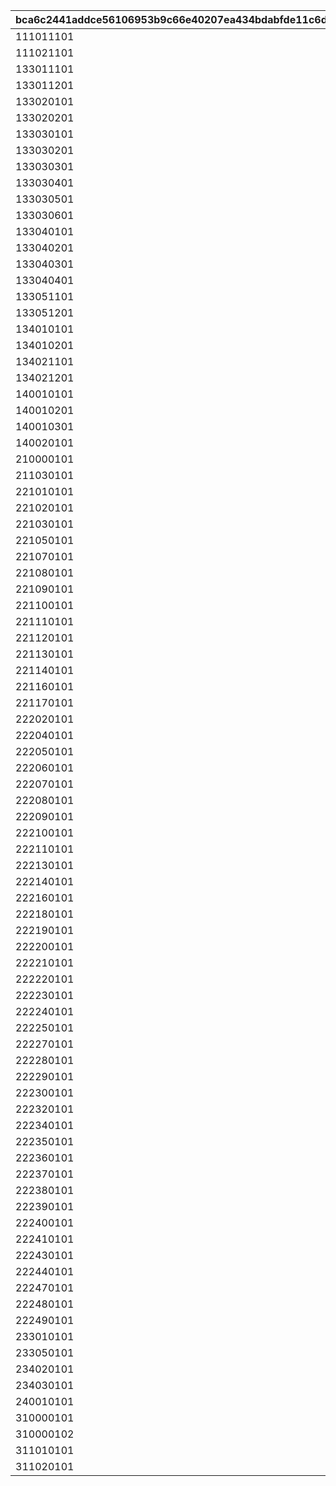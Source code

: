 |bca6c2441addce56106953b9c66e40207ea434bdabfde11c6d138d49e37541f5|18b2cda945a797e409dd70ed164e3bded0ffecdab893e4e09b34323cbce05a65|25ed982628e59e90e112331ce805084c4b96b8663f83eb2e5e5ae01a20fc7951|6b31771057649adb82985bc3273678318ae7c85e6b674371774d5ee9d1f277b1|6e98bcae7ca40dd101700105ca2f91bb7a41fa915b21aada66b8939e68e986bf|7525963318b952d14a6b46770afbdd783e1d544a4e7f1139dc074feaebb2dd2e|
| --- | --- | --- | --- | --- | --- |
|111011101|1|1|0|101001|1110111|
|111021101|1|1|0|101002|1110211|
|133011101|1|3|0|301|1330111|
|133011201|1|3|0|301|1330112|
|133020101|0|3|500|302|1330201|
|133020201|0|3|500|302|1330202|
|133030101|0|3|1|303|1330301|
|133030201|0|3|250|303|1330302|
|133030301|0|3|1|303|1330303|
|133030401|0|3|1|303|1330304|
|133030501|0|3|250|303|1330305|
|133030601|0|3|1|303|1330306|
|133040101|0|3|1000|304|1330401|
|133040201|0|3|1000|304|1330402|
|133040301|0|3|1000|304|1330403|
|133040401|0|3|1000|304|1330404|
|133051101|1|3|0|305|1330511|
|133051201|1|3|0|305|1330512|
|134010101|0|3|1|401|1340101|
|134010201|0|3|1|401|1340102|
|134021101|1|3|0|402|1340211|
|134021201|1|3|0|402|1340212|
|140010101|0|4|1|1|1400101|
|140010201|0|4|1|1|1400102|
|140010301|0|4|10|1|1400103|
|140020101|0|4|0|2|1400201|
|210000101|0|1|0|0|2100001|
|211030101|0|1|0|101003|2110301|
|221010101|0|2|0|100001|2210101|
|221020101|0|2|0|100002|2210201|
|221030101|0|2|0|100003|2210301|
|221050101|0|2|0|100005|2210501|
|221070101|0|2|0|100007|2210701|
|221080101|0|2|0|100008|2210801|
|221090101|0|2|0|100009|2210901|
|221100101|0|2|0|100010|2211001|
|221110101|0|2|0|100011|2211101|
|221120101|0|2|0|100012|2211201|
|221130101|0|2|0|100013|2211301|
|221140101|0|2|0|100014|2211401|
|221160101|0|2|0|100016|2211601|
|221170101|0|2|0|100017|2211701|
|222020101|0|1|0|201020|2220201|
|222040101|0|1|0|201040|2220401|
|222050101|0|1|0|201050|2220501|
|222060101|0|1|0|201060|2220601|
|222070101|0|1|0|201070|2220701|
|222080101|0|1|0|201080|2220801|
|222090101|0|1|0|201090|2220901|
|222100101|0|1|0|201100|2221001|
|222110101|0|1|0|201110|2221101|
|222130101|0|1|0|201130|2221301|
|222140101|0|1|0|201140|2221401|
|222160101|0|1|0|201160|2221601|
|222180101|0|1|0|201180|2221801|
|222190101|0|1|0|201190|2221901|
|222200101|0|1|0|201200|2222001|
|222210101|0|1|0|201210|2222101|
|222220101|0|1|0|201220|2222201|
|222230101|0|1|0|201230|2222301|
|222240101|0|1|0|201240|2222401|
|222250101|0|1|0|201250|2222501|
|222270101|0|1|0|201270|2222701|
|222280101|0|1|0|201280|2222801|
|222290101|0|1|0|201290|2222901|
|222300101|0|1|0|201300|2223001|
|222320101|0|1|0|201320|2223201|
|222340101|0|1|0|201340|2223401|
|222350101|0|1|0|201350|2223501|
|222360101|0|1|0|201360|2223601|
|222370101|0|1|0|201370|2223701|
|222380101|0|1|0|201380|2223801|
|222390101|0|1|0|201390|2223901|
|222400101|0|1|0|201400|2224001|
|222410101|0|1|0|201410|2224101|
|222430101|0|1|0|201430|2224301|
|222440101|0|1|0|201440|2224401|
|222470101|0|1|0|201470|2224701|
|222480101|0|1|0|201480|2224801|
|222490101|0|1|0|201490|2224901|
|233010101|0|3|1000|301|2330101|
|233050101|0|3|1000|305|2330501|
|234020101|0|3|0|402|2340201|
|234030101|0|3|0|403|2340301|
|240010101|0|4|0|1|2400101|
|310000101|0|1|0|0|3100001|
|310000102|0|1|0|0|3100002|
|311010101|0|1|0|101001|3110101|
|311020101|0|1|0|101002|3110201|